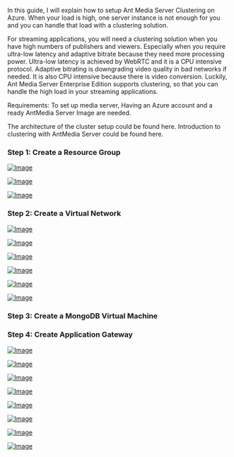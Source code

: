 In this guide, I will explain how to setup Ant Media Server Clustering on Azure. When your load is high, one server instance is not enough for you and you can handle that load with a clustering solution.

For streaming applications, you will need a clustering solution when you have high numbers of publishers and viewers. Especially when you require ultra-low latency and adaptive bitrate because they need more processing power. Ultra-low latency is achieved by WebRTC and it is a CPU intensive protocol. Adaptive bitrating is downgrading video quality in bad networks if needed. It is also CPU intensive because there is video conversion. Luckily, Ant Media Server Enterprise Edition supports clustering, so that you can handle the high load in your streaming applications.

Requirements:
To set up media server, Having an Azure account and a ready AntMedia Server Image are needed.

The architecture of the cluster setup could be found here.
Introduction to clustering with AntMedia Server could be found here.

### Step 1: Create a Resource Group

[![Image](images/azure/create-resource-1.png)](https://raw.githubusercontent.com/wiki/ant-media/Ant-Media-Server/images/azure/create-resource-1.png)

[![Image](images/azure/create-resource-2.png)](https://raw.githubusercontent.com/wiki/ant-media/Ant-Media-Server/images/azure/create-resource-2.png)

[![Image](images/azure/create-resource-3.png)](https://raw.githubusercontent.com/wiki/ant-media/Ant-Media-Server/images/azure/create-resource-3.png)

### Step 2: Create a Virtual Network

[![Image](images/azure/virtual-network-1.png)](https://raw.githubusercontent.com/wiki/ant-media/Ant-Media-Server/images/azure/virtual-network-1.png)

[![Image](images/azure/virtual-network-2.png)](https://raw.githubusercontent.com/wiki/ant-media/Ant-Media-Server/images/azure/virtual-network-2.png)

[![Image](images/azure/virtual-network-3.png)](https://raw.githubusercontent.com/wiki/ant-media/Ant-Media-Server/images/azure/virtual-network-3.png)

[![Image](images/azure/virtual-network-4.png)](https://raw.githubusercontent.com/wiki/ant-media/Ant-Media-Server/images/azure/virtual-network-4.png)

[![Image](images/azure/virtual-network-5.png)](https://raw.githubusercontent.com/wiki/ant-media/Ant-Media-Server/images/azure/virtual-network-5.png)

[![Image](images/azure/virtual-network-6.png)](https://raw.githubusercontent.com/wiki/ant-media/Ant-Media-Server/images/azure/virtual-network-6.png)

### Step 3: Create a MongoDB Virtual Machine

### Step 4: Create Application Gateway

[![Image](images/azure/mongodb-1.png)](https://raw.githubusercontent.com/wiki/ant-media/Ant-Media-Server/images/azure/mongodb-1.png)

[![Image](images/azure/mongodb-2.png)](https://raw.githubusercontent.com/wiki/ant-media/Ant-Media-Server/images/azure/mongodb-2.png)

[![Image](images/azure/mongodb-3.png)](https://raw.githubusercontent.com/wiki/ant-media/Ant-Media-Server/images/azure/mongodb-3.png)

[![Image](images/azure/mongodb-4.png)](https://raw.githubusercontent.com/wiki/ant-media/Ant-Media-Server/images/azure/mongodb-4.png)

[![Image](images/azure/mongodb-6.png)](https://raw.githubusercontent.com/wiki/ant-media/Ant-Media-Server/images/azure/mongodb-6.png)

[![Image](images/azure/mongodb-7.png)](https://raw.githubusercontent.com/wiki/ant-media/Ant-Media-Server/images/azure/mongodb-7.png)

[![Image](images/azure/mongodb-8.png)](https://raw.githubusercontent.com/wiki/ant-media/Ant-Media-Server/images/azure/mongodb-8.png)

[![Image](images/azure/mongodb-9.png)](https://raw.githubusercontent.com/wiki/ant-media/Ant-Media-Server/images/azure/mongodb-9.png)